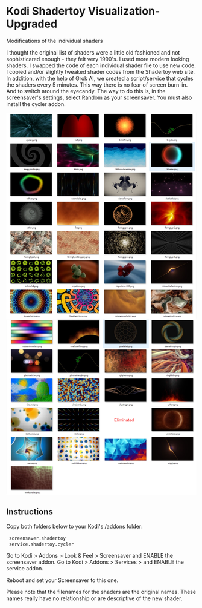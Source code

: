 # Kodi Shadertoy Visualization-Upgraded
Modifications of the individual shaders

I thought the original list of shaders were a little old fashioned and not sophisticared enough - they felt very 1990's. I used more modern looking shaders. I swapped the code of each individual shader file to use new code. I copied and/or slightly tweaked shader codes from the Shadertoy web site. 
In addition, with the help of Grok AI, we created a script/service that cycles the shaders every 5 minutes. This way there is no fear of screen burn-in. And to switch around the eyecandy. The way to do this is, in the screensaver's settings, select Random as your screensaver. You must also install the cycler addon. 

<img src="https://github.com/hernandito/Kodi-Shadertoy-Visualization-Upgraded/blob/main/new1.jpg" > 
<img src="https://github.com/hernandito/Kodi-Shadertoy-Visualization-Upgraded/blob/main/new2.jpg" > 


## Instructions
Copy both folders below to your Kodi's /addons folder:

     screensaver.shadertoy
	 service.shadertoy.cycler 
	 

Go to Kodi > Addons > Look & Feel > Screensaver and ENABLE the screensaver addon.
Go to Kodi > Addons > Services > and ENABLE the service addon.

Reboot and set your Screensaver to this one.

Please note that the filenames for the shaders are the original names. These names really have no relationship or are descriptive of the new shader.
